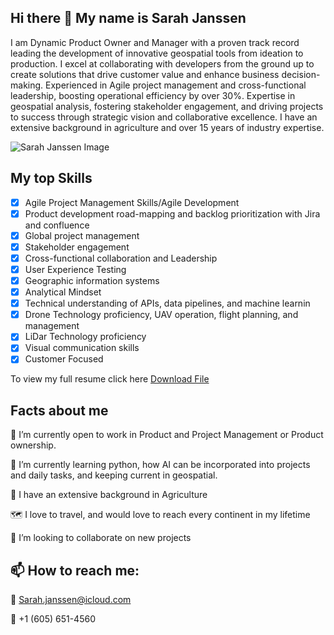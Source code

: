 ## Hi there 👋 My name is Sarah Janssen
I am Dynamic Product Owner and Manager with a proven track record leading the development of innovative geospatial tools from ideation to production. I excel at collaborating with developers from the ground up to create solutions that drive customer value and enhance business decision-making. Experienced in Agile project management and cross-functional leadership, boosting operational efficiency by over 30%. Expertise in geospatial analysis, fostering stakeholder engagement, and driving projects to success through strategic vision and collaborative excellence. I have an extensive background in agriculture and over 15 years of industry expertise. 

![Sarah Janssen Image](https://github.com/user-attachments/assets/66920f81-dee4-4516-a5ed-2da481edbd44)

## My top Skills 
- [x] Agile Project Management Skills/Agile Development
- [x] Product development road-mapping and backlog prioritization with Jira and confluence
- [x] Global project management
- [x] Stakeholder engagement
- [x] Cross-functional collaboration and Leadership
- [x] User Experience Testing
- [x] Geographic information systems
- [x] Analytical Mindset
- [x] Technical understanding of APIs, data pipelines, and machine learnin
- [x] Drone Technology proficiency, UAV operation, flight planning, and management
- [x] LiDar Technology proficiency
- [x] Visual communication skills
- [x]  Customer Focused

To view my full resume click here [Download File](folder/filename.ext)

## Facts about me  
🔭 I’m currently open to work in Product and Project Management or Product ownership. 

🌱 I’m currently learning python, how AI can be incorporated into projects and daily tasks, and keeping current in geospatial. 

🌽 I have an extensive background in Agriculture 

🗺 I love to travel, and would love to reach every continent in my lifetime

👯 I’m looking to collaborate on new projects

## 📫 How to reach me: 

📧 Sarah.janssen@icloud.com

📱 +1 (605) 651-4560 

